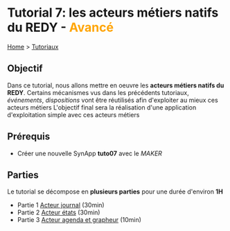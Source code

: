 # Tutorial 7: les acteurs métiers natifs du REDY - **<span style='color:orange'>Avancé</span>**


[Home](../../sitemap.md) > [Tutoriaux](../index.md)

## Objectif

Dans ce tutorial, nous allons mettre en oeuvre les **acteurs métiers natifs du REDY**. Certains mécanismes vus dans les précédents tutoriaux, _événements_, _dispositions_ vont être réutilisés afin d'exploiter au mieux ces acteurs métiers
L'objectif final sera la réalisation d'une application d'exploitation simple avec ces acteurs métiers

## Prérequis

* Créer une nouvelle SynApp **tuto07** avec le _MAKER_

## Parties

Le tutorial se décompose en **plusieurs parties** pour une durée d'environ **1H**

* Partie 1 [Acteur journal](part1.md) (30min)
* Partie 2 [Acteur états](part2.md) (30min)
* Partie 3 [Acteur agenda et grapheur](part3.md) (10min)